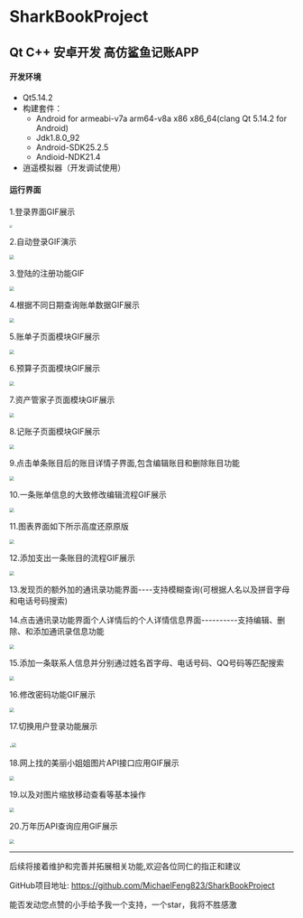 # SharkBookProject

## Qt C++ 安卓开发 高仿鲨鱼记账APP

#### 开发环境

- Qt5.14.2
- 构建套件：
    - Android for armeabi-v7a arm64-v8a x86 x86_64(clang Qt 5.14.2 for Android)
    - Jdk1.8.0_92
    - Android-SDK25.2.5
    - Andioid-NDK21.4
- 逍遥模拟器（开发调试使用）


#### 运行界面

1.登录界面GIF展示

<img src="GIF/Login.gif" style="zoom: 33%;" />

2.自动登录GIF演示

<img src="GIF/AutoLogin.gif" style="zoom:50%;" />

3.登陆的注册功能GIF

<img src="GIF/Register.gif" style="zoom:50%;" />

4.根据不同日期查询账单数据GIF展示

<img src="GIF/LookDetailInDifferentDate.gif" style="zoom:50%;" />

5.账单子页面模块GIF展示

<img src="GIF/LookBillPage.gif" style="zoom:50%;" />

6.预算子页面模块GIF展示

<img src="GIF/LookYearAndMonthBudget.gif" style="zoom:50%;" />

7.资产管家子页面模块GIF展示

<img src="GIF/LookAssetsManager.gif" style="zoom:50%;" />

8.记账子页面模块GIF展示

<img src="GIF/BookOneBill.gif" style="zoom:50%;" />

9.点击单条账目后的账目详情子界面,包含编辑账目和删除账目功能

<img src="GIF/EditExpandAndIncome.gif" style="zoom:50%;" />

10.一条账单信息的大致修改编辑流程GIF展示 

<img src="GIF/ModifyBillContent.gif" style="zoom:50%;" /> 

11.图表界面如下所示高度还原原版

<img src="GIF/LookChart.gif" style="zoom:50%;" /> 

12.添加支出一条账目的流程GIF展示

<img src="GIF/BookOneBill.gif" style="zoom:50%;" />

13.发现页的额外加的通讯录功能界面----支持模糊查询(可根据人名以及拼音字母和电话号码搜索)

14.点击通讯录功能界面个人详情后的个人详情信息界面----------支持编辑、删除、和添加通讯录信息功能

<img src="GIF/LookTelBook.gif" style="zoom:50%;" />

15.添加一条联系人信息并分别通过姓名首字母、电话号码、QQ号码等匹配搜索

<img src="GIF/AddOneTelInfoAndSortSearch.gif" style="zoom:50%;" />

16.修改密码功能GIF展示

<img src="GIF/ChangePassWord.gif" style="zoom:50%;" />

17.切换用户登录功能展示

.<img src="GIF/ReplaceUserLogin.gif" style="zoom:50%;" />

18.网上找的美丽小姐姐图片API接口应用GIF展示

<img src="GIF/API_LookBeautyGirl.gif" style="zoom:50%;" />

19.以及对图片缩放移动查看等基本操作

<img src="GIF/PhotoFrameOperation.gif" style="zoom:50%;" />

20.万年历API查询应用GIF展示

<img src="GIF/API_PerpetualCalendar.gif" style="zoom:50%;" />

---

后续将接着维护和完善并拓展相关功能,欢迎各位同仁的指正和建议

GitHub项目地址: https://github.com/MichaelFeng823/SharkBookProject

能否发动您点赞的小手给予我一个支持，一个star，我将不胜感激